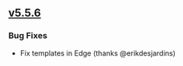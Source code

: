 ## [v5.5.6](https://github.com/honestbleeps/Reddit-Enhancement-Suite/releases/v5.5.6)


### Bug Fixes

- Fix templates in Edge (thanks @erikdesjardins)
